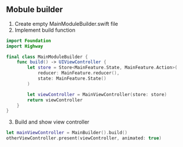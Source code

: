 ## Mobule builder

1. Create empty MainModuleBuilder.swift file
2. Implement build function
```swift
import Foundation
import Highway

final class MainModuleBuilder {
    func build() -> UIViewController {
        let store = Store<MainFeature.State, MainFeature.Action>(
            reducer: MainFeature.reducer(),
            state: MainFeature.State()
        )

        let viewController = MainViewController(store: store)
        return viewController
    }
}
```
3. Build and show view controller
```swift
let mainViewController = MainBuilder().build()
otherViewController.present(viewController, animated: true)
```